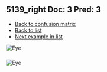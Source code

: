 ## 5139_right Doc: 3 Pred: 3
- [Back to confusion matrix](https://github.com/juliandewit/kaggle_retinopathy/blob/master/matrix.md)
- [Back to list](https://github.com/juliandewit/kaggle_retinopathy/blob/master/lists/33/list.md)
- [Next example in list](https://github.com/juliandewit/kaggle_retinopathy/blob/master/lists/33/51/5185_right.md)

![Eye](https://retinopaty.blob.core.windows.net/size1024/5139_right_3.jpeg)

### 

![Eye]()
